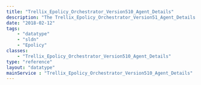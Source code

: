 ```yaml
---
title: "Trellix_Epolicy_Orchestrator_Version510_Agent_Details"
description: "The Trellix_Epolicy_Orchestrator_Version51_Agent_Details data type represents a virus scan agent and contains details about its version."
date: "2018-02-12"
tags:
    - "datatype"
    - "sldn"
    - "Epolicy"
classes:
    - "Trellix_Epolicy_Orchestrator_Version510_Agent_Details"
type: "reference"
layout: "datatype"
mainService : "Trellix_Epolicy_Orchestrator_Version510_Agent_Details"
---
```

